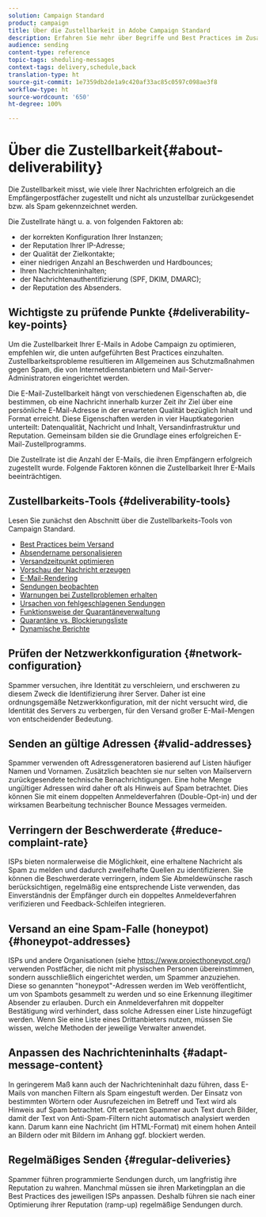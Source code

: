 ```yaml
---
solution: Campaign Standard
product: campaign
title: Über die Zustellbarkeit in Adobe Campaign Standard
description: Erfahren Sie mehr über Begriffe und Best Practices im Zusammenhang mit der Zustellbarkeit sowie über die Werkzeuge zur Versandoptimierung in Adobe Campaign Standard.
audience: sending
content-type: reference
topic-tags: sheduling-messages
context-tags: delivery,schedule,back
translation-type: ht
source-git-commit: 1e7359db2de1a9c420af33ac85c0597c098ae3f8
workflow-type: ht
source-wordcount: '650'
ht-degree: 100%

---
```



# Über die Zustellbarkeit{#about-deliverability}

Die Zustellbarkeit misst, wie viele Ihrer Nachrichten erfolgreich an die Empfängerpostfächer zugestellt und nicht als unzustellbar zurückgesendet bzw. als Spam gekennzeichnet werden.

Die Zustellrate hängt u. a. von folgenden Faktoren ab:

* der korrekten Konfiguration Ihrer Instanzen;
* der Reputation Ihrer IP-Adresse;
* der Qualität der Zielkontakte;
* einer niedrigen Anzahl an Beschwerden und Hardbounces;
* Ihren Nachrichteninhalten;
* der Nachrichtenauthentifizierung (SPF, DKIM, DMARC);
* der Reputation des Absenders.

## Wichtigste zu prüfende Punkte {#deliverability-key-points}

Um die Zustellbarkeit Ihrer E-Mails in Adobe Campaign zu optimieren, empfehlen wir, die unten aufgeführten Best Practices einzuhalten. Zustellbarkeitsprobleme resultieren im Allgemeinen aus Schutzmaßnahmen gegen Spam, die von Internetdienstanbietern und Mail-Server-Administratoren eingerichtet werden.

Die E-Mail-Zustellbarkeit hängt von verschiedenen Eigenschaften ab, die bestimmen, ob eine Nachricht innerhalb kurzer Zeit ihr Ziel über eine persönliche E-Mail-Adresse in der erwarteten Qualität bezüglich Inhalt und Format erreicht. Diese Eigenschaften werden in vier Hauptkategorien unterteilt: Datenqualität, Nachricht und Inhalt, Versandinfrastruktur und Reputation. Gemeinsam bilden sie die Grundlage eines erfolgreichen E-Mail-Zustellprogramms.

Die Zustellrate ist die Anzahl der E-Mails, die ihren Empfängern erfolgreich zugestellt wurde.
Folgende Faktoren können die Zustellbarkeit Ihrer E-Mails beeinträchtigen.

## Zustellbarkeits-Tools {#deliverability-tools}

Lesen Sie zunächst den Abschnitt über die Zustellbarkeits-Tools von Campaign Standard.
* [Best Practices beim Versand](../../sending/using/delivery-best-practices.md)
* [Absendername personalisieren](../../designing/using/personalization.md#personalizing-the-sender)
* [Versandzeitpunkt optimieren](../../sending/using/optimizing-the-sending-time.md)
* [Vorschau der Nachricht erzeugen](../../sending/using/previewing-messages.md)
* [E-Mail-Rendering](../../sending/using/email-rendering.md)
* [Sendungen beobachten](../../sending/using/monitoring-a-delivery.md)
* [Warnungen bei Zustellproblemen erhalten](../../sending/using/receiving-alerts-when-failures-happen.md)
* [Ursachen von fehlgeschlagenen Sendungen](../../sending/using/understanding-delivery-failures.md)
* [Funktionsweise der Quarantäneverwaltung](../../sending/using/understanding-quarantine-management.md)
* [Quarantäne vs. Blockierungsliste](../../sending/using/understanding-quarantine-management.md#quarantine-vs-denylist)
* [Dynamische Berichte](../../reporting/using/about-dynamic-reports.md)

## Prüfen der Netzwerkkonfiguration {#network-configuration}

Spammer versuchen, ihre Identität zu verschleiern, und erschweren zu diesem Zweck die Identifizierung ihrer Server. Daher ist eine ordnungsgemäße Netzwerkkonfiguration, mit der nicht versucht wird, die Identität des Servers zu verbergen, für den Versand großer E-Mail-Mengen von entscheidender Bedeutung.

## Senden an gültige Adressen {#valid-addresses}

Spammer verwenden oft Adressgeneratoren basierend auf Listen häufiger Namen und Vornamen. Zusätzlich beachten sie nur selten von Mailservern zurückgesendete technische Benachrichtigungen. Eine hohe Menge ungültiger Adressen wird daher oft als Hinweis auf Spam betrachtet. Dies können Sie mit einem doppelten Anmeldeverfahren (Double-Opt-in) und der wirksamen Bearbeitung technischer Bounce Messages vermeiden.

## Verringern der Beschwerderate {#reduce-complaint-rate}

ISPs bieten normalerweise die Möglichkeit, eine erhaltene Nachricht als Spam zu melden und dadurch zweifelhafte Quellen zu identifizieren. Sie können die Beschwerderate verringern, indem Sie Abmeldewünsche rasch berücksichtigen, regelmäßig eine entsprechende Liste verwenden, das Einverständnis der Empfänger durch ein doppeltes Anmeldeverfahren verifizieren und Feedback-Schleifen integrieren.

## Versand an eine Spam-Falle (honeypot){#honeypot-addresses}

ISPs und andere Organisationen (siehe https://www.projecthoneypot.org/) verwenden Postfächer, die nicht mit physischen Personen übereinstimmen, sondern ausschließlich eingerichtet werden, um Spammer anzuziehen. Diese so genannten &quot;honeypot&quot;-Adressen werden im Web veröffentlicht, um von Spambots gesammelt zu werden und so eine Erkennung illegitimer Absender zu erlauben. Durch ein Anmeldeverfahren mit doppelter Bestätigung wird verhindert, dass solche Adressen einer Liste hinzugefügt werden. Wenn Sie eine Liste eines Drittanbieters nutzen, müssen Sie wissen, welche Methoden der jeweilige Verwalter anwendet.

## Anpassen des Nachrichteninhalts {#adapt-message-content}

In geringerem Maß kann auch der Nachrichteninhalt dazu führen, dass E-Mails von manchen Filtern als Spam eingestuft werden. Der Einsatz von bestimmten Wörtern oder Ausrufezeichen im Betreff und Text wird als Hinweis auf Spam betrachtet. Oft ersetzen Spammer auch Text durch Bilder, damit der Text von Anti-Spam-Filtern nicht automatisch analysiert werden kann. Darum kann eine Nachricht (im HTML-Format) mit einem hohen Anteil an Bildern oder mit Bildern im Anhang ggf. blockiert werden.

## Regelmäßiges Senden {#regular-deliveries}

Spammer führen programmierte Sendungen durch, um langfristig ihre Reputation zu wahren. Manchmal müssen sie ihren Marketingplan an die Best Practices des jeweiligen ISPs anpassen. Deshalb führen sie nach einer Optimierung ihrer Reputation (ramp-up) regelmäßige Sendungen durch.
